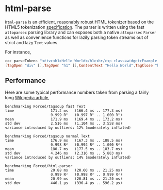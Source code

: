 # html-parse

`html-parse` is an efficient, reasonably robust HTML tokenizer based on the
HTML5 tokenization
[specification](https://html.spec.whatwg.org/multipage/syntax.html#tokenization).
The parser is written using the fast `attoparsec` parsing library and can
exposes both a native `attoparsec` `Parser` as well as convenience functions for
lazily parsing token streams out of strict and lazy `Text` values.

For instance,
```haskell
>>> parseTokens "<div><h1>Hello World</h1><br/><p class=widget>Example!</p></div>"
[TagOpen "div" [],TagOpen "h1" [],ContentText "Hello World",TagClose "h1",TagSelfClose "br" [],TagOpen "p" [Attr "class" "widget"],ContentText "Example!",TagClose "p",TagClose "div"]
```

## Performance

Here are some typical performance numbers taken from parsing a fairly
long [Wikipedia article](https://en.wikipedia.org/wiki/New_York_City),
```
benchmarking Forced/tagsoup fast Text
time                 171.2 ms   (166.4 ms .. 177.3 ms)
                     0.999 R²   (0.997 R² .. 1.000 R²)
mean                 171.9 ms   (169.4 ms .. 173.2 ms)
std dev              2.516 ms   (1.104 ms .. 3.558 ms)
variance introduced by outliers: 12% (moderately inflated)

benchmarking Forced/tagsoup normal Text
time                 176.9 ms   (167.3 ms .. 188.5 ms)
                     0.998 R²   (0.994 R² .. 1.000 R²)
mean                 180.7 ms   (177.5 ms .. 183.7 ms)
std dev              4.246 ms   (2.316 ms .. 5.803 ms)
variance introduced by outliers: 14% (moderately inflated)

benchmarking Forced/html-parser
time                 20.88 ms   (20.60 ms .. 21.25 ms)
                     0.999 R²   (0.998 R² .. 0.999 R²)
mean                 20.99 ms   (20.81 ms .. 21.20 ms)
std dev              446.1 μs   (336.4 μs .. 596.2 μs)
```
